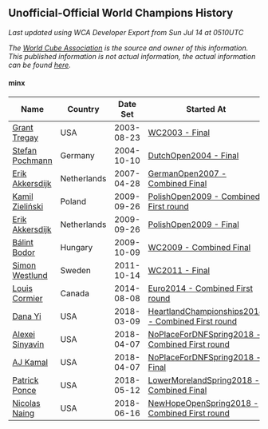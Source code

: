 ## Unofficial-Official World Champions History

*Last updated using WCA Developer Export from Sun Jul 14 at 0510UTC*

*The [World Cube Association](https://www.worldcubeassociation.org) is the source and owner of this information. This published information is not actual information, the actual information can be found [here](https://www.worldcubeassociation.org/results).*

#### minx

|Name|Country|Date Set|Started At|Ended At|Days Held|  
|--|--|--|--|--|--|  
|[Grant Tregay](https://www.worldcubeassociation.org/persons/2003TREG02)|USA|2003-08-23|[WC2003 - Final](https://www.worldcubeassociation.org/competitions/WC2003/results/all#eminx_f)|1 year after [WC2003](https://www.worldcubeassociation.org/competitions/WC2003/results/all#eminx_f)|366|  
|[Stefan Pochmann](https://www.worldcubeassociation.org/persons/2003POCH01)|Germany|2004-10-10|[DutchOpen2004 - Final](https://www.worldcubeassociation.org/competitions/DutchOpen2004/results/all#eminx_f)|[GermanOpen2007 - Combined Final](https://www.worldcubeassociation.org/competitions/GermanOpen2007/results/all#eminx_c)|931|  
|[Erik Akkersdijk](https://www.worldcubeassociation.org/persons/2005AKKE01)|Netherlands|2007-04-28|[GermanOpen2007 - Combined Final](https://www.worldcubeassociation.org/competitions/GermanOpen2007/results/all#eminx_c)|[PolishOpen2009 - Combined First round](https://www.worldcubeassociation.org/competitions/PolishOpen2009/results/all#eminx_d)|882|  
|[Kamil Zieliński](https://www.worldcubeassociation.org/persons/2008ZIEL01)|Poland|2009-09-26|[PolishOpen2009 - Combined First round](https://www.worldcubeassociation.org/competitions/PolishOpen2009/results/all#eminx_d)|[PolishOpen2009 - Final](https://www.worldcubeassociation.org/competitions/PolishOpen2009/results/all#eminx_f)|0|  
|[Erik Akkersdijk](https://www.worldcubeassociation.org/persons/2005AKKE01)|Netherlands|2009-09-26|[PolishOpen2009 - Final](https://www.worldcubeassociation.org/competitions/PolishOpen2009/results/all#eminx_f)|[WC2009 - Combined Final](https://www.worldcubeassociation.org/competitions/WC2009/results/all#eminx_c)|14|  
|[Bálint Bodor](https://www.worldcubeassociation.org/persons/2008BODO01)|Hungary|2009-10-09|[WC2009 - Combined Final](https://www.worldcubeassociation.org/competitions/WC2009/results/all#eminx_c)|[WC2011 - Final](https://www.worldcubeassociation.org/competitions/WC2011/results/all#eminx_f)|735|  
|[Simon Westlund](https://www.worldcubeassociation.org/persons/2008WEST02)|Sweden|2011-10-14|[WC2011 - Final](https://www.worldcubeassociation.org/competitions/WC2011/results/all#eminx_f)|[Euro2014 - Combined First round](https://www.worldcubeassociation.org/competitions/Euro2014/results/all#eminx_d)|1029|  
|[Louis Cormier](https://www.worldcubeassociation.org/persons/2010CORM02)|Canada|2014-08-08|[Euro2014 - Combined First round](https://www.worldcubeassociation.org/competitions/Euro2014/results/all#eminx_d)|1 year after [AtlanticOpen2017](https://www.worldcubeassociation.org/competitions/AtlanticOpen2017/results/all#eminx_c)|1302|  
|[Dana Yi](https://www.worldcubeassociation.org/persons/2010YIDA01)|USA|2018-03-09|[HeartlandChampionships2018 - Combined First round](https://www.worldcubeassociation.org/competitions/HeartlandChampionships2018/results/all#eminx_d)|[NoPlaceForDNFSpring2018 - Combined First round](https://www.worldcubeassociation.org/competitions/NoPlaceForDNFSpring2018/results/all#eminx_d)|27|  
|[Alexei Sinyavin](https://www.worldcubeassociation.org/persons/2016SINY01)|USA|2018-04-07|[NoPlaceForDNFSpring2018 - Combined First round](https://www.worldcubeassociation.org/competitions/NoPlaceForDNFSpring2018/results/all#eminx_d)|[NoPlaceForDNFSpring2018 - Final](https://www.worldcubeassociation.org/competitions/NoPlaceForDNFSpring2018/results/all#eminx_f)|0|  
|[AJ Kamal](https://www.worldcubeassociation.org/persons/2016KAMA04)|USA|2018-04-07|[NoPlaceForDNFSpring2018 - Final](https://www.worldcubeassociation.org/competitions/NoPlaceForDNFSpring2018/results/all#eminx_f)|[LowerMorelandSpring2018 - Combined Final](https://www.worldcubeassociation.org/competitions/LowerMorelandSpring2018/results/all#eminx_c)|35|  
|[Patrick Ponce](https://www.worldcubeassociation.org/persons/2012PONC02)|USA|2018-05-12|[LowerMorelandSpring2018 - Combined Final](https://www.worldcubeassociation.org/competitions/LowerMorelandSpring2018/results/all#eminx_c)|[NewHopeOpenSpring2018 - Combined First round](https://www.worldcubeassociation.org/competitions/NewHopeOpenSpring2018/results/all#eminx_d)|35|  
|[Nicolas Naing](https://www.worldcubeassociation.org/persons/2015NAIN01)|USA|2018-06-16|[NewHopeOpenSpring2018 - Combined First round](https://www.worldcubeassociation.org/competitions/NewHopeOpenSpring2018/results/all#eminx_d)|Ongoing|393|  
